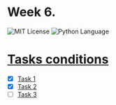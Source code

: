 # Week 6.
<img src="https://img.shields.io/github/license/DimaPermyakov/IU5?color=brightgreen" alt="MIT License"> <img src="https://img.shields.io/badge/language-Python-blue.svg" alt="Python Language">

# [Tasks conditions](https://github.com/IU5-IT/Digital-academy/wiki/Week6)
- [X] [Task 1](https://github.com/IU5-IT/Digital-academy/blob/main/Python-01/01-week-06-DimaPermyakov/task01.py)
- [X] [Task 2](https://github.com/IU5-IT/Digital-academy/blob/main/Python-01/01-week-06-DimaPermyakov/task02.py)
- [ ] [Task 3](https://github.com/IU5-IT/Digital-academy/blob/main/Python-01/01-week-06-DimaPermyakov/task03.py)
